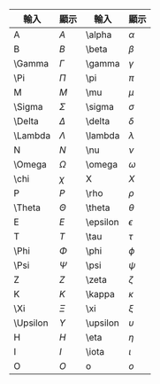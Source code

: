 
| 輸入       | 顯示         | 輸入       | 顯示         |
| -------- | ---------- | -------- | ---------- |
| A        | $A$        | \alpha   | $\alpha$   |
| B        | $B$        | \beta    | $\beta$    |
| \Gamma   | $\Gamma$   | \gamma   | $\gamma$   |
| \Pi      | $\Pi$      | \pi      | $\pi$      |
| M        | $M$        | \mu      | $\mu$      |
| \Sigma   | $\Sigma$   | \sigma   | $\sigma$   |
| \Delta   | $\Delta$   | \delta   | $\delta$   |
| \Lambda  | $\Lambda$  | \lambda  | $\lambda$  |
| N        | $N$        | \nu      | $\nu$      |
| \Omega   | $\Omega$   | \omega   | $\omega$   |
| \chi     | $\chi$     | X        | $X$        |
| P        | $P$        | \rho     | $\rho$     |
| \Theta   | $\Theta$   | \theta   | $\theta$   |
| E        | $E$        | \epsilon | $\epsilon$ |
| T        | $T$        | \tau     | $\tau$     |
| \Phi     | $\Phi$     | \phi     | $\phi$     |
| \Psi     | $\Psi$     | \psi     | $\psi$     |
| Z        | $Z$        | \zeta    | $\zeta$    |
| K        | $K$        | \kappa   | $\kappa$   |
| \Xi      | $\Xi$      | \xi      | $\xi$      |
| \Upsilon | $\Upsilon$ | \upsilon | $\upsilon$ |
| H        | $H$        | \eta     | $\eta$     |
| I        | $I$        | \iota    | $\iota$    |
| O        | $O$        | o        | $o$        |
